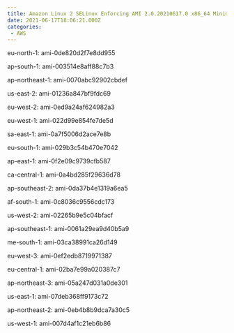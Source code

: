 ```yaml
---
title: Amazon Linux 2 SELinux Enforcing AMI 2.0.20210617.0 x86_64 Minimal HVM gp2
date: 2021-06-17T18:06:21.000Z
categories:
 - AWS
---
```


eu-north-1: ami-0de820d2f7e8dd955

ap-south-1: ami-003514e8aff88c7b3

ap-northeast-1: ami-0070abc92902cbdef

us-east-2: ami-01236a847bf9fdc69

eu-west-2: ami-0ed9a24af624982a3

eu-west-1: ami-022d99e854fe7de5d

sa-east-1: ami-0a7f5006d2ace7e8b

eu-south-1: ami-029b3c54b470e7042

ap-east-1: ami-0f2e09c9739cfb587

ca-central-1: ami-0a4bd285f29636d78

ap-southeast-2: ami-0da37b4e1319a6ea5

af-south-1: ami-0c8036c9556cdc173

us-west-2: ami-02265b9e5c04bfacf

ap-southeast-1: ami-0061a29ea9d40b5a9

me-south-1: ami-03ca38991ca26d149

eu-west-3: ami-0ef2edb8719971387

eu-central-1: ami-02ba7e99a020387c7

ap-northeast-3: ami-05a247d031a0de301

us-east-1: ami-07deb368ff9173c72

ap-northeast-2: ami-0eb4b8b9dca7a30c5

us-west-1: ami-007d4af1c21eb6b86

